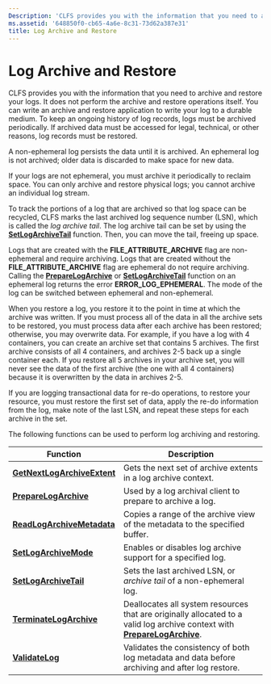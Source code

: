 ```yaml
---
Description: 'CLFS provides you with the information that you need to archive and restore your logs.'
ms.assetid: '648850f0-cb65-4a6e-8c31-73d62a387e31'
title: Log Archive and Restore
---
```


# Log Archive and Restore

CLFS provides you with the information that you need to archive and restore your logs. It does not perform the archive and restore operations itself. You can write an archive and restore application to write your log to a durable medium. To keep an ongoing history of log records, logs must be archived periodically. If archived data must be accessed for legal, technical, or other reasons, log records must be restored.

A non-ephemeral log persists the data until it is archived. An ephemeral log is not archived; older data is discarded to make space for new data.

If your logs are not ephemeral, you must archive it periodically to reclaim space. You can only archive and restore physical logs; you cannot archive an individual log stream.

To track the portions of a log that are archived so that log space can be recycled, CLFS marks the last archived log sequence number (LSN), which is called the *log archive tail*. The log archive tail can be set by using the [**SetLogArchiveTail**](setlogarchivetail.md) function. Then, you can move the tail, freeing up space.

Logs that are created with the **FILE\_ATTRIBUTE\_ARCHIVE** flag are non-ephemeral and require archiving. Logs that are created without the **FILE\_ATTRIBUTE\_ARCHIVE** flag are ephemeral do not require archiving. Calling the [**PrepareLogArchive**](preparelogarchive.md) or [**SetLogArchiveTail**](setlogarchivetail.md) function on an ephemeral log returns the error **ERROR\_LOG\_EPHEMERAL**. The mode of the log can be switched between ephemeral and non-ephemeral.

When you restore a log, you restore it to the point in time at which the archive was written. If you must process all of the data in all the archive sets to be restored, you must process data after each archive has been restored; otherwise, you may overwrite data. For example, if you have a log with 4 containers, you can create an archive set that contains 5 archives. The first archive consists of all 4 containers, and archives 2-5 back up a single container each. If you restore all 5 archives in your archive set, you will never see the data of the first archive (the one with all 4 containers) because it is overwritten by the data in archives 2-5.

If you are logging transactional data for re-do operations, to restore your resource, you must restore the first set of data, apply the re-do information from the log, make note of the last LSN, and repeat these steps for each archive in the set.

The following functions can be used to perform log archiving and restoring.



| Function                                                   | Description                                                                                                                                        |
|------------------------------------------------------------|----------------------------------------------------------------------------------------------------------------------------------------------------|
| [**GetNextLogArchiveExtent**](getnextlogarchiveextent.md) | Gets the next set of archive extents in a log archive context.                                                                                     |
| [**PrepareLogArchive**](preparelogarchive.md)             | Used by a log archival client to prepare to archive a log.                                                                                         |
| [**ReadLogArchiveMetadata**](readlogarchivemetadata.md)   | Copies a range of the archive view of the metadata to the specified buffer.                                                                        |
| [**SetLogArchiveMode**](setlogarchivemode.md)             | Enables or disables log archive support for a specified log.                                                                                       |
| [**SetLogArchiveTail**](setlogarchivetail.md)             | Sets the last archived LSN, or *archive tail* of a non-ephemeral log.                                                                              |
| [**TerminateLogArchive**](terminatelogarchive.md)         | Deallocates all system resources that are originally allocated to a valid log archive context with [**PrepareLogArchive**](preparelogarchive.md). |
| [**ValidateLog**](validatelogrestore.md)                  | Validates the consistency of both log metadata and data before archiving and after log restore.                                                    |



 

 

 



